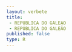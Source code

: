 ```yaml
---
layout: verbete
title:
 - REPUBLICA DO GALEAO
 - REPÚBLICA DO GALEÃO
published: false
type: R
---
```


